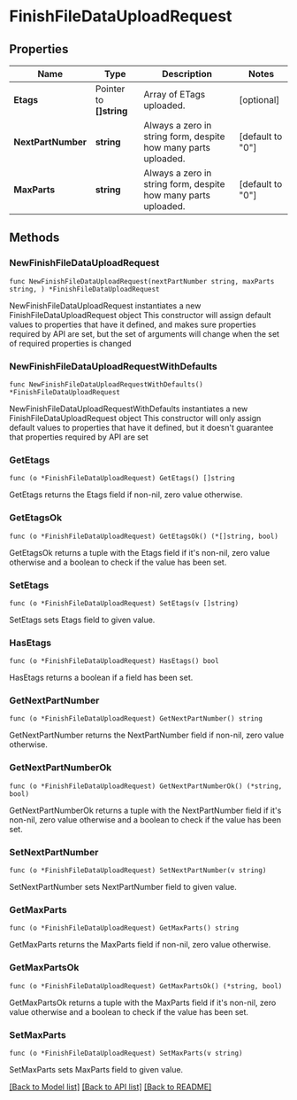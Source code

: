 # FinishFileDataUploadRequest

## Properties

Name | Type | Description | Notes
------------ | ------------- | ------------- | -------------
**Etags** | Pointer to **[]string** | Array of ETags uploaded. | [optional] 
**NextPartNumber** | **string** | Always a zero in string form, despite how many parts uploaded. | [default to "0"]
**MaxParts** | **string** | Always a zero in string form, despite how many parts uploaded. | [default to "0"]

## Methods

### NewFinishFileDataUploadRequest

`func NewFinishFileDataUploadRequest(nextPartNumber string, maxParts string, ) *FinishFileDataUploadRequest`

NewFinishFileDataUploadRequest instantiates a new FinishFileDataUploadRequest object
This constructor will assign default values to properties that have it defined,
and makes sure properties required by API are set, but the set of arguments
will change when the set of required properties is changed

### NewFinishFileDataUploadRequestWithDefaults

`func NewFinishFileDataUploadRequestWithDefaults() *FinishFileDataUploadRequest`

NewFinishFileDataUploadRequestWithDefaults instantiates a new FinishFileDataUploadRequest object
This constructor will only assign default values to properties that have it defined,
but it doesn't guarantee that properties required by API are set

### GetEtags

`func (o *FinishFileDataUploadRequest) GetEtags() []string`

GetEtags returns the Etags field if non-nil, zero value otherwise.

### GetEtagsOk

`func (o *FinishFileDataUploadRequest) GetEtagsOk() (*[]string, bool)`

GetEtagsOk returns a tuple with the Etags field if it's non-nil, zero value otherwise
and a boolean to check if the value has been set.

### SetEtags

`func (o *FinishFileDataUploadRequest) SetEtags(v []string)`

SetEtags sets Etags field to given value.

### HasEtags

`func (o *FinishFileDataUploadRequest) HasEtags() bool`

HasEtags returns a boolean if a field has been set.

### GetNextPartNumber

`func (o *FinishFileDataUploadRequest) GetNextPartNumber() string`

GetNextPartNumber returns the NextPartNumber field if non-nil, zero value otherwise.

### GetNextPartNumberOk

`func (o *FinishFileDataUploadRequest) GetNextPartNumberOk() (*string, bool)`

GetNextPartNumberOk returns a tuple with the NextPartNumber field if it's non-nil, zero value otherwise
and a boolean to check if the value has been set.

### SetNextPartNumber

`func (o *FinishFileDataUploadRequest) SetNextPartNumber(v string)`

SetNextPartNumber sets NextPartNumber field to given value.


### GetMaxParts

`func (o *FinishFileDataUploadRequest) GetMaxParts() string`

GetMaxParts returns the MaxParts field if non-nil, zero value otherwise.

### GetMaxPartsOk

`func (o *FinishFileDataUploadRequest) GetMaxPartsOk() (*string, bool)`

GetMaxPartsOk returns a tuple with the MaxParts field if it's non-nil, zero value otherwise
and a boolean to check if the value has been set.

### SetMaxParts

`func (o *FinishFileDataUploadRequest) SetMaxParts(v string)`

SetMaxParts sets MaxParts field to given value.



[[Back to Model list]](../README.md#documentation-for-models) [[Back to API list]](../README.md#documentation-for-api-endpoints) [[Back to README]](../README.md)


